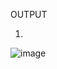 OUTPUT<br>
1. <br>
![image](https://user-images.githubusercontent.com/105124943/217555215-83494a7c-42d1-46ec-8879-f747aa1953e4.png)
<br>
